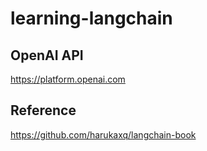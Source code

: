 # learning-langchain

## OpenAI API

https://platform.openai.com

## Reference

https://github.com/harukaxq/langchain-book


